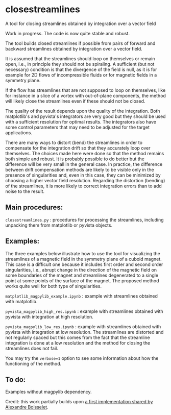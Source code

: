# closestreamlines
A tool for closing streamlines obtained by integration over a vector field

Work in progress. The code is now quite stable and robust.

The tool builds closed streamlines if possible from pairs of forward and backward streamlines obtained by integration over a vector field.

It is assumed that the streamlines should loop on themselves or remain open, i.e., in principle they should not be spiraling. A sufficient (but not necessary) condition is that the divergence of the field is null, as it is for example for 2D flows of incompressible fluids or for magnetic fields in a symmetry plane.

If the flow has streamlines that are not supposed to loop on themselves, like for instance in a slice of a vortex with out-of-plane components, the method will likely close the streamlines even if these should not be closed.

The quality of the result depends upon the quality of the integration. Both matplotlib's and pyvista's integrators are very good but they should be used with a sufficient resolution for optimal results. The integrators also have some control parameters that may need to be adjusted for the target applications.

There are many ways to distort (bend) the streamlines in order to compensate for the integration drift so that they accurately loop over themselves. The choices made here were done so that the method remains both simple and robust. It is probably possible to do better but the difference will be very small in the general case. In practice, the difference between drift compensation methods are likely to be visible only in the presence of singularities and, even in this case, they can be minimized by choosing a higher vector field resolution. Regarding the distortion (bending) of the streamlines, it is more likely to correct integration errors than to add noise to the result.

## Main procedures:
`closestreamlines.py` : procedures for processing the streamlines, including unpacking them from matplotlib or pyvista objects.

## Examples:
The three examples below illustrate how to use the tool for visualizing the streamlines of a magnetic field in the symmetry plane of a cuboid magnet. This case is a difficult one because it includes first order and second order singularities, i.e., abrupt change in the direction of the magnetic field on some boundaries of the magnet and streamlines degenerated to a single point at some points of the surface of the magnet. The proposed method works quite well for both type of singularities.

`matplotlib_magpylib_example.ipynb` : example with streamlines obtained with matplotlib.

`pyvista_magpylib_high_res.ipynb` : example with streamlines obtained with pyvista with integration at high resolution.

`pyvista_magpylib_low_res.ipynb` : example with streamlines obtained with pyvista with integration at low resolution. The streamlines are distorted and not regularly spaced but this comes from the fact that the streamline integration is done at a low resolution and the method for closing the streamlines does not fail.

You may try the `verbose=1` option to see some information about how the functioning of the method.

## To do: 
Examples without magpylib dependency.


Credit: this work partially builds upon [a first implementation shared by Alexandre Boisselet](https://github.com/magpylib/magpylib/issues/678#issuecomment-1806533202).
